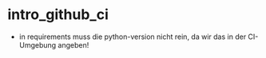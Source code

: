 # intro_github_ci
+ in requirements muss die python-version nicht rein, da wir das in der CI-Umgebung angeben!
